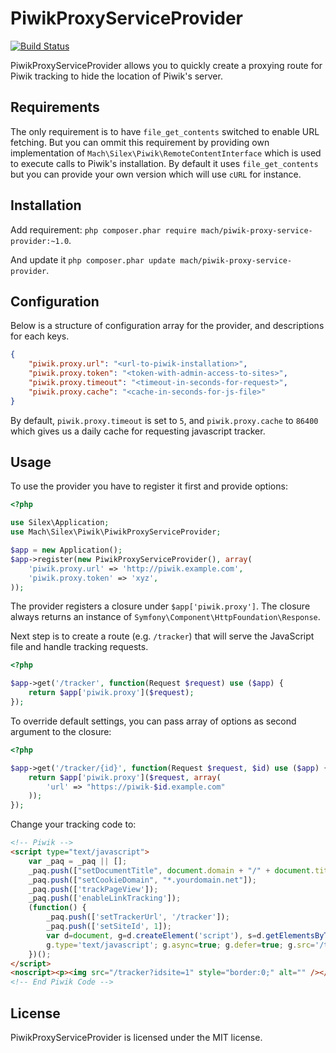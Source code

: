 # PiwikProxyServiceProvider

[![Build Status](https://travis-ci.org/tiraeth/piwik-proxy-service-provider.png)](https://travis-ci.org/tiraeth/piwik-proxy-service-provider)

PiwikProxyServiceProvider allows you to quickly create a proxying route for Piwik tracking to hide the location of Piwik's server.

## Requirements

The only requirement is to have ```file_get_contents``` switched to enable URL fetching. But you can ommit this requirement by providing own implementation of ```Mach\Silex\Piwik\RemoteContentInterface``` which is used to execute calls to Piwik's installation. By default it uses ```file_get_contents``` but you can provide your own version which will use ```cURL``` for instance.

## Installation

Add requirement: ```php composer.phar require mach/piwik-proxy-service-provider:~1.0```.

And update it ```php composer.phar update mach/piwik-proxy-service-provider```.

## Configuration

Below is a structure of configuration array for the provider, and descriptions for each keys.

```json
{
    "piwik.proxy.url": "<url-to-piwik-installation>",
    "piwik.proxy.token": "<token-with-admin-access-to-sites>",
    "piwik.proxy.timeout": "<timeout-in-seconds-for-request>",
    "piwik.proxy.cache": "<cache-in-seconds-for-js-file>"
}
```

By default, ```piwik.proxy.timeout``` is set to ```5```, and ```piwik.proxy.cache``` to ```86400``` which gives us a daily cache for requesting javascript tracker.

## Usage

To use the provider you have to register it first and provide options:

```php
<?php

use Silex\Application;
use Mach\Silex\Piwik\PiwikProxyServiceProvider;

$app = new Application();
$app->register(new PiwikProxyServiceProvider(), array(
    'piwik.proxy.url' => 'http://piwik.example.com',
    'piwik.proxy.token' => 'xyz',
));
```

The provider registers a closure under ```$app['piwik.proxy']```. The closure always returns an instance of ```Symfony\Component\HttpFoundation\Response```.

Next step is to create a route (e.g. ```/tracker```) that will serve the JavaScript file and handle tracking requests.

```php
<?php

$app->get('/tracker', function(Request $request) use ($app) {
    return $app['piwik.proxy']($request);
});
```

To override default settings, you can pass array of options as second argument to the closure:

```php
<?php

$app->get('/tracker/{id}', function(Request $request, $id) use ($app) {
    return $app['piwik.proxy']($request, array(
        'url' => "https://piwik-$id.example.com"
    ));
});
```

Change your tracking code to:  

```html
<!-- Piwik -->
<script type="text/javascript">
    var _paq = _paq || [];
    _paq.push(["setDocumentTitle", document.domain + "/" + document.title]);
    _paq.push(["setCookieDomain", "*.yourdomain.net"]);
    _paq.push(['trackPageView']);
    _paq.push(['enableLinkTracking']);
    (function() {
        _paq.push(['setTrackerUrl', '/tracker']);
        _paq.push(['setSiteId', 1]);
        var d=document, g=d.createElement('script'), s=d.getElementsByTagName('script')[0];
        g.type='text/javascript'; g.async=true; g.defer=true; g.src='/tracker'; s.parentNode.insertBefore(g,s);
    })();
</script>
<noscript><p><img src="/tracker?idsite=1" style="border:0;" alt="" /></p></noscript>
<!-- End Piwik Code -->
```


## License

PiwikProxyServiceProvider is licensed under the MIT license.
